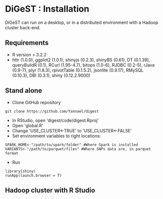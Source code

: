 # DiGeST : Installation

DiGeST can run on a desktop, or in a distributed environment with a Hadoop cluster back-end. 

## Requirements
 
* R version > 3.2.2
* httr (1.0.0),  ggplot2 (1.0.1), shinyjs (0.2.3), shinyBS (0.61), DT (0.1.39), queryBuildR (0.1), RCurl (1.95-4.7),  bitops (1.0-6),
RJDBC (0.2-5), rJava (0.9-7), plyr (1.8.3), rpivotTable (0.1.5.2), jsonlite (0.9.17), RMySQL (0.10.3), DBI (0.3.1), shiny (0.12.2.9000)  

## Stand alone

* Clone GitHub repository
```
git clone https://github.com/Yannael/digest
```
* In RStudio, open 'digest/code/digest.Rproj'
* Open 'global.R'
* Change 'USE_CLUSTER<-TRUE' to 'USE_CLUSTER<-FALSE'
* Set environment variables to right locations:
```
SPARK_HOME<-"/path/to/spark/folder" #Where Spark is installed
VARIANTS<-"/path/to/parquet/files" #Where SNPs data are, in parquet format
```
* Run
```
library(shiny)
runApp(launch.browser = T)
```

## Hadoop cluster with R Studio

 
 



 